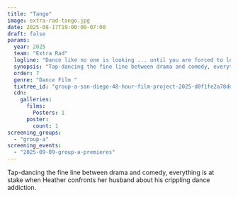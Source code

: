 ```yaml
---
title: "Tango"
image: extra-rad-tango.jpg
date: 2025-08-17T19:00:00-07:00
draft: false
params:
  year: 2025
  team: "Extra Rad"
  logline: "Dance like no one is looking ... until you are forced to look within. "
  synopsis: "Tap-dancing the fine line between drama and comedy, everything is at stake when Heather confronts her husband about his crippling dance addiction."
  order: 7
  genre: "Dance Film "
  tixtree_id: "group-a-san-diego-48-hour-film-project-2025-d0f1fe2a78dd"
  cdn:
    galleries:
      films:
        Posters: 1
      poster:
        count: 1
screening_groups:
  - "group-a"
screening_events:
  - "2025-09-09-group-a-premieres"
---
```


Tap-dancing the fine line between drama and comedy, everything is at stake when Heather confronts her husband about his crippling dance addiction.
